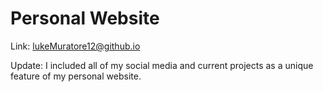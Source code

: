 # Personal Website
Link: lukeMuratore12@github.io

Update: I included all of my social media and current projects as a unique feature of my personal website.
